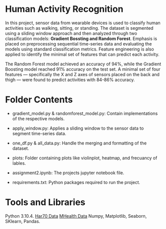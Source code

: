# Human Activity Recognition 
In this project, sensor data from wearable devices is used to classify human activities such as walking, sitting, or standing. The dataset is segmented using a sliding window approach and then analyzed through two classification models: **Gradient Bossting and Random Forest**. Emphasis is placed on preprocessing sequential time-series data and evaluating the models using standard classification metrics. Feature engineering is also applied to identify the minimal set of features that can predict each activity. 

The Random Forest model achieved an accuracy of 94%, while the Gradient Boosting model reached 91% accuracy on the test set. A minimal set of four features — specifically the X and Z axes of sensors placed on the back and thigh — were found to predict activities with 84-86% accuracy. 

# Folder Contents 
- gradient_model.py & randomforest_model.py: Contain implementations of the respective models.
  
- apply_window.py: Applies a sliding window to the sensor data to segment time-series data.
  
- one_df.py & all_data.py: Handle the merging and formatting of the dataset.
  
- plots: Folder containing plots like violinplot, heatmap, and frecuancy of lables.
  
- assignment2.ipynb: The projects jupyter notebook file.
  
- requirements.txt: Python packages required to run the project.

# Tools and Libraries 
Python 3.10.4.
[Har70 Data](https://archive.ics.uci.edu/dataset/780/har70)
[MHealth Data](https://archive.ics.uci.edu/dataset/319/mhealth+dataset)
Numpy, Matplotlib, Seaborn, SKlearn, Pandas. 
